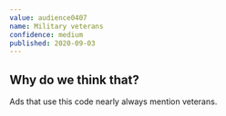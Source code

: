 ```yaml
---
value: audience0407
name: Military veterans
confidence: medium
published: 2020-09-03
---
```


## Why do we think that?

Ads that use this code nearly always mention veterans.
